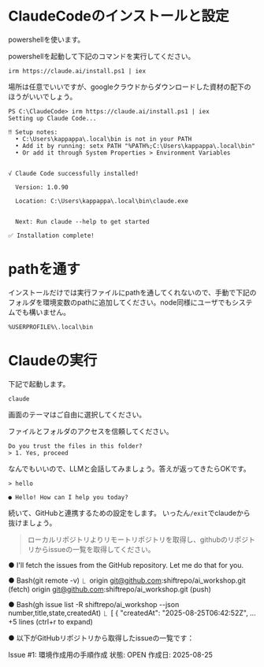 # ClaudeCodeのインストールと設定

powershellを使います。

powershellを起動して下記のコマンドを実行してください。

`irm https://claude.ai/install.ps1 | iex`

場所は任意でいいですが、googleクラウドからダウンロードした資材の配下のほうがいいでしょう。

```
PS C:\ClaudeCode> irm https://claude.ai/install.ps1 | iex
Setting up Claude Code...

‼ Setup notes:
  • C:\Users\kappappa\.local\bin is not in your PATH
  • Add it by running: setx PATH "%PATH%;C:\Users\kappappa\.local\bin"
  • Or add it through System Properties > Environment Variables


√ Claude Code successfully installed!

  Version: 1.0.90

  Location: C:\Users\kappappa\.local\bin\claude.exe


  Next: Run claude --help to get started

✅ Installation complete!
```

# pathを通す
インストールだけでは実行ファイルにpathを通してくれないので、手動で下記のフォルダを環境変数のpathに追加してください。node同様にユーザでもシステムでも構いません。

`%USERPROFILE%\.local\bin`

# Claudeの実行

下記で起動します。

`claude`

画面のテーマはご自由に選択してください。

ファイルとフォルダのアクセスを信頼してください。
```
Do you trust the files in this folder?
> 1. Yes, proceed
```

なんでもいいので、LLMと会話してみましょう。答えが返ってきたらOKです。

```
> hello

● Hello! How can I help you today?
```

続いて、GitHubと連携するための設定をします。
いったん`/exit`でclaudeから抜けましょう。

> ローカルリポジトリよりリモートリポジトリを取得し、githubのリポジトリからissueの一覧を取得してください。

● I'll fetch the issues from the GitHub repository. Let me do that for you.

● Bash(git remote -v)
  ⎿  origin     git@github.com:shiftrepo/ai_workshop.git (fetch)
     origin     git@github.com:shiftrepo/ai_workshop.git (push)

● Bash(gh issue list -R shiftrepo/ai_workshop --json number,title,state,createdAt)
  ⎿  [
       {
         "createdAt": "2025-08-25T06:42:52Z",
     … +5 lines (ctrl+r to expand)

● 以下がGitHubリポジトリから取得したissueの一覧です：

  Issue #1: 環境作成用の手順作成
  状態: OPEN
  作成日: 2025-08-25